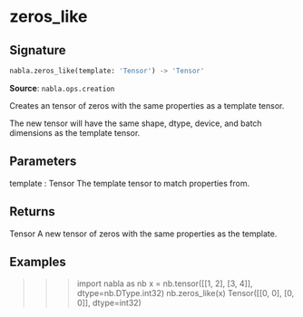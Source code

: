 # zeros_like

## Signature

```python
nabla.zeros_like(template: 'Tensor') -> 'Tensor'
```

**Source**: `nabla.ops.creation`

Creates an tensor of zeros with the same properties as a template tensor.

The new tensor will have the same shape, dtype, device, and batch
dimensions as the template tensor.

Parameters
----------
template : Tensor
    The template tensor to match properties from.

Returns
-------
Tensor
    A new tensor of zeros with the same properties as the template.

Examples
--------
>>> import nabla as nb
>>> x = nb.tensor([[1, 2], [3, 4]], dtype=nb.DType.int32)
>>> nb.zeros_like(x)
Tensor([[0, 0],
       [0, 0]], dtype=int32)

